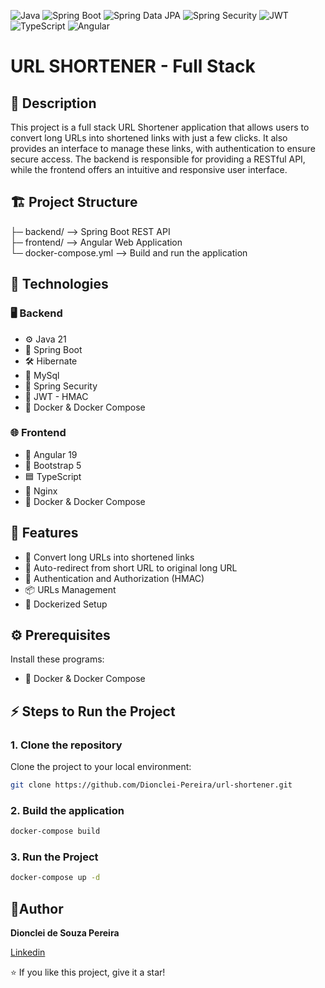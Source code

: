 ![Java](https://img.shields.io/badge/Java-21-orange)
![Spring Boot](https://img.shields.io/badge/Spring%20Boot-3.4.5-green)
![Spring Data JPA](https://img.shields.io/badge/Spring%20Data%20JPA-3.4.5-green)
![Spring Security](https://img.shields.io/badge/Spring%20Security-6.4.1-blue)
![JWT](https://img.shields.io/badge/JWT-HMAC-blue)
![TypeScript](https://img.shields.io/badge/TypeScript-blue)
![Angular](https://img.shields.io/badge/Angular-19-red)

# URL SHORTENER - Full Stack

## 📖 Description

This project is a full stack URL Shortener application that allows users to convert long URLs into 
shortened links with just a few clicks. It also provides an interface to manage these links, with 
authentication to ensure secure access. The backend is responsible for providing a RESTful API, 
while the frontend offers an intuitive and responsive user interface.

## 🏗️ Project Structure

├─ backend/   --> Spring Boot REST API <br>
├─ frontend/  --> Angular Web Application <br>
└─ docker-compose.yml --> Build and run the application 

## 🚀 **Technologies**

### 🖥️ Backend

- ⚙️ Java 21  
- 🌱 Spring Boot  
- 🛠️ Hibernate
- 🐬 MySql  
- 🔐 Spring Security  
- 🔑 JWT - HMAC
- 🐳 Docker & Docker Compose
  
### 🌐 Frontend

- 🔺 Angular 19
- 🎨 Bootstrap 5
- 🟦 TypeScript
- 🔰 Nginx
- 🐳 Docker & Docker Compose

## 🎯 **Features**

- 🔗 Convert long URLs into shortened links
- 🥽 Auto-redirect from short URL to original long URL
- 🔐 Authentication and Authorization (HMAC)
- 📦 URLs Management
- 🐳 Dockerized Setup

## ⚙ Prerequisites

Install these programs:

- 🐳 Docker & Docker Compose

## ⚡ Steps to Run the Project

### 1. Clone the repository

Clone the project to your local environment:

```bash
git clone https://github.com/Dionclei-Pereira/url-shortener.git
```

### 2. Build the application

```bash
docker-compose build
```

### 3. Run the Project

```bash
docker-compose up -d
```

## 📜Author

**Dionclei de Souza Pereira**

[Linkedin](https://www.linkedin.com/in/dionclei-de-souza-pereira-07287726b/)

⭐️ If you like this project, give it a star!  
